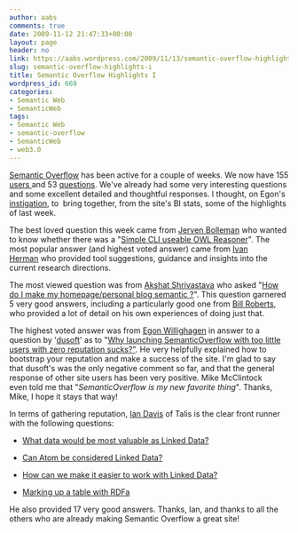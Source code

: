 ```yaml
---
author: aabs
comments: true
date: 2009-11-12 21:47:33+00:00
layout: page
header: no
link: https://aabs.wordpress.com/2009/11/13/semantic-overflow-highlights-i/
slug: semantic-overflow-highlights-i
title: Semantic Overflow Highlights I
wordpress_id: 669
categories:
- Semantic Web
- SemanticWeb
tags:
- Semantic Web
- semantic-overflow
- SemanticWeb
- web3.0
---
```


[Semantic Overflow](http://www.semanticoverflow.com/) has been active for a couple of weeks. We now have 155 [users ](http://www.semanticoverflow.com/users)and 53 [questions](http://www.semanticoverflow.com/questions). We've already had some very interesting questions and some excellent detailed and thoughtful responses. I thought, on Egon's [instigation](http://www.semanticoverflow.com/questions/245/who-set-up-this-website-and-how-can-we-reach-him-her), to  bring together, from the site's BI stats, some of the highlights of last week.

The best loved question this week came from [Jerven Bolleman](http://www.semanticoverflow.com/users/12/jerven) who wanted to know whether there was a "[Simple CLI useable OWL Reasoner](http://www.semanticoverflow.com/questions/235/simple-cli-useable-owl-reasoner)". The most popular answer (and highest voted answer) came from [Ivan Herman](http://www.semanticoverflow.com/users/140/ivan) who provided tool suggestions, guidance and insights into the current research directions.

The most viewed question was from [Akshat Shrivastava](http://www.semanticoverflow.com/users/79/patternexon) who asked "[How do I make my homepage/personal blog semantic ?](http://www.semanticoverflow.com/questions/228/how-do-i-make-my-homepage-personal-blog-semantic)". This question garnered 5 very good answers, including a particularly good one from [Bill Roberts](http://www.semanticoverflow.com/users/69/billroberts), who provided a lot of detail on his own experiences of doing just that.

The highest voted answer was from [Egon Willighagen](http://www.semanticoverflow.com/users/103/egon-willighagen) in answer to a question by '[dusoft](http://www.semanticoverflow.com/users/61/dusoft)' as to "[Why launching SemanticOverflow with too little users with zero reputation sucks?"](http://www.semanticoverflow.com/questions/203/why-launching-semanticoverflow-with-too-little-users-with-zero-reputation-sucks). He very helpfully explained how to bootstrap your reputation and make a success of the site. I'm glad to say that dusoft's was the only negative comment so far, and that the general response of other site users has been very positive. Mike McClintock even told me that "_SemanticOverflow is my new favorite thing_". Thanks, Mike, I hope it stays that way!

In terms of gathering reputation, [Ian Davis](http://www.semanticoverflow.com/users/56/ian-davis) of Talis is the clear front runner with the following questions:



	
  * [What data would be most valuable as Linked Data?](http://www.semanticoverflow.com/questions/64/what-data-would-be-most-valuable-as-linked-data)

	
  * [Can Atom be considered Linked Data?](http://www.semanticoverflow.com/questions/193/can-atom-be-considered-linked-data)

	
  * [How can we make it easier to work with Linked Data?](http://www.semanticoverflow.com/questions/94/how-can-we-make-it-easier-to-work-with-linked-data)

	
  * [Marking up a table with RDFa](http://www.semanticoverflow.com/questions/182/marking-up-a-table-with-rdfa)


He also provided 17 very good answers. Thanks, Ian, and thanks to all the others who are already making Semantic Overflow a great site!
